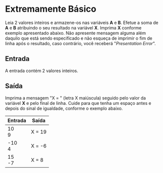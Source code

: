# Extremamente Básico



Leia 2 valores inteiros e armazene-os nas variáveis **A** e **B**. Efetue a soma de **A** e **B** atribuindo o seu resultado na variável **X**. Imprima **X** conforme exemplo apresentado abaixo. Não apresente mensagem alguma além daquilo que está sendo especificado e não esqueça de imprimir o fim de linha após o resultado, caso contrário, você receberá "*Presentation Error*".

## Entrada

A entrada contém 2 valores inteiros.

## Saída

Imprima a mensagem "X = " (letra X maiúscula) seguido pelo valor da variável **X** e pelo final de linha. Cuide para que tenha um espaço antes e depois do sinal de igualdade, conforme o exemplo abaixo.



| Entrada    | Saída  |
| ---------- | ------ |
| 10<br />9  | X = 19 |
| -10<br />4 | X = -6 |
| 15<br />-7 | X = 8  |
